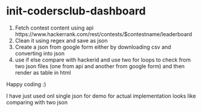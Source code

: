 # init-codersclub-dashboard
<ol><li>Fetch contest content using api https://www.hackerrank.com/rest/contests/$contestname/leaderboard</li>
<li>Clean it using regex and save as json </li>
<li>Create a json from google form either by downloading csv and converting into json </li>
<li>use if else compare with hackerid and use two for loops to check from two json files (one from api and another from google form) and then render as table in html</li>
</ol>
<p>Happy coding :)</p>
<article>I have just used onl single json for demo for actual implementation looks like comparing with two json</article>
